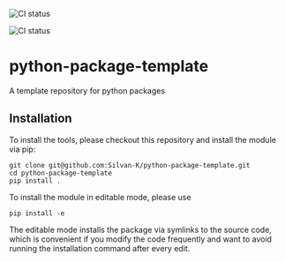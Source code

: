 ![CI status](https://github.com/Silvan-K/python-package-template/actions/workflows/ci.yaml/badge.svg)

![CI status](https://github.com/github/docs/actions/workflows/ci.yaml/badge.svg)

# python-package-template

A template repository for python packages

## Installation

To install the tools, please checkout this repository and install the module via pip:

```
git clone git@github.com:Silvan-K/python-package-template.git
cd python-package-template
pip install .

```

To install the module in editable mode, please use 

```
pip install -e

```

The editable mode installs the package via symlinks to the source code, which is
convenient if you modify the code frequently and want to avoid running the
installation command after every edit.